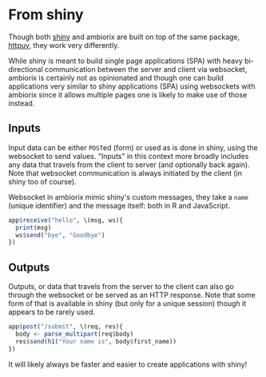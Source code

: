 # From shiny

Though both [shiny](https://github.com/rstudio/shiny) and ambiorix are built on top of the same package, [httpuv](https://github.com/rstudio/httpuv), they work very differently. 

While shiny is meant to build single page applications (SPA) with heavy bi-directional communication between the server and client via websocket, ambiorix is certainly not as opinionated and though one can build applications very similar to shiny applications (SPA) using websockets with ambiorix since it allows multiple pages one is likely to make use of those instead.

## Inputs

Input data can be either `POST`ed (form) or used as is done in shiny, using the websocket to send values. "Inputs" in this context more broadly includes any data that travels from the client to server (and optionally back again). Note that websocket communication is always initiated by the client (in shiny too of course).

Websocket in ambiorix mimic shiny's custom messages, they take a `name` (unique identifier) and the message itself: both in R and JavaScript. 

```r
app$receive("hello", \(msg, ws){
  print(msg)
  ws$send("bye", "Goodbye")
})
```

## Outputs

Outputs, or data that travels from the server to the client can also go through the websocket or be served as an HTTP response. Note that some form of that is available in shiny (but only for a unique session) though it appears to be rarely used.

```r
app$post("/submit", \(req, res){
  body <- parse_multipart(req$body)
  res$send(h1("Your name is", body$first_name))
})
```

It will likely always be faster and easier to create applications with shiny!